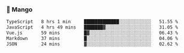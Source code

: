 ### 🥭 Mango

<!--START_SECTION:waka-->

```txt
TypeScript   8 hrs 1 min     █████████████░░░░░░░░░░░░   51.55 %
JavaScript   4 hrs 49 mins   ███████▓░░░░░░░░░░░░░░░░░   31.05 %
Vue.js       59 mins         █▓░░░░░░░░░░░░░░░░░░░░░░░   06.43 %
Markdown     37 mins         █░░░░░░░░░░░░░░░░░░░░░░░░   04.06 %
JSON         24 mins         ▓░░░░░░░░░░░░░░░░░░░░░░░░   02.62 %
```

<!--END_SECTION:waka-->
